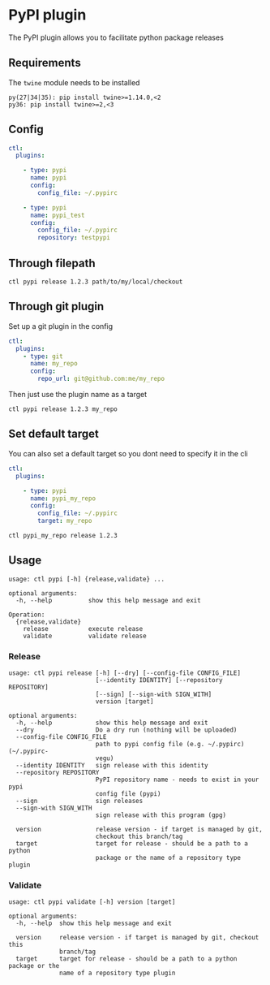# PyPI plugin

The PyPI plugin allows you to facilitate python package releases

## Requirements

The `twine` module needs to be installed

```
py(27|34|35): pip install twine>=1.14.0,<2
py36: pip install twine>=2,<3
```

## Config

```yaml
ctl:
  plugins:

    - type: pypi
      name: pypi
      config:
        config_file: ~/.pypirc

    - type: pypi
      name: pypi_test
      config:
        config_file: ~/.pypirc
        repository: testpypi
```

## Through filepath

```
ctl pypi release 1.2.3 path/to/my/local/checkout
```

## Through git plugin

Set up a git plugin in the config

```yaml
ctl:
  plugins:
    - type: git
      name: my_repo
      config:
        repo_url: git@github.com:me/my_repo
```

Then just use the plugin name as a target

```
ctl pypi release 1.2.3 my_repo
```

## Set default target

You can also set a default target so you dont need to specify
it in the cli

```yaml
ctl:
  plugins:

    - type: pypi
      name: pypi_my_repo
      config:
        config_file: ~/.pypirc
        target: my_repo
```

```
ctl pypi_my_repo release 1.2.3
```

## Usage

```
usage: ctl pypi [-h] {release,validate} ...

optional arguments:
  -h, --help          show this help message and exit

Operation:
  {release,validate}
    release           execute release
    validate          validate release
```

### Release

```
usage: ctl pypi release [-h] [--dry] [--config-file CONFIG_FILE]
                        [--identity IDENTITY] [--repository REPOSITORY]
                        [--sign] [--sign-with SIGN_WITH]
                        version [target]

optional arguments:
  -h, --help            show this help message and exit
  --dry                 Do a dry run (nothing will be uploaded)
  --config-file CONFIG_FILE
                        path to pypi config file (e.g. ~/.pypirc) (~/.pypirc-
                        vegu)
  --identity IDENTITY   sign release with this identity
  --repository REPOSITORY
                        PyPI repository name - needs to exist in your pypi
                        config file (pypi)
  --sign                sign releases
  --sign-with SIGN_WITH
                        sign release with this program (gpg)

  version               release version - if target is managed by git,
                        checkout this branch/tag
  target                target for release - should be a path to a python
                        package or the name of a repository type plugin
```

### Validate

```
usage: ctl pypi validate [-h] version [target]

optional arguments:
  -h, --help  show this help message and exit

  version     release version - if target is managed by git, checkout this
              branch/tag
  target      target for release - should be a path to a python package or the
              name of a repository type plugin
```

